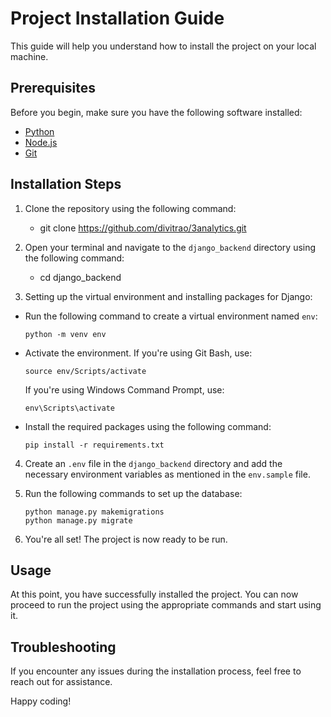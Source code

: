 # Project Installation Guide

This guide will help you understand how to install the project on your local machine.

## Prerequisites

Before you begin, make sure you have the following software installed:

- [Python](https://www.python.org/downloads/)
- [Node.js](https://nodejs.org/en/download)
- [Git](https://git-scm.com/downloads)

## Installation Steps

1. Clone the repository using the following command:

   - git clone https://github.com/divitrao/3analytics.git

2. Open your terminal and navigate to the `django_backend` directory using the following command:

   - cd django_backend

3. Setting up the virtual environment and installing packages for Django:

- Run the following command to create a virtual environment named `env`:

  ```
  python -m venv env
  ```

- Activate the environment. If you're using Git Bash, use:

  ```
  source env/Scripts/activate
  ```

  If you're using Windows Command Prompt, use:

  ```
  env\Scripts\activate
  ```

- Install the required packages using the following command:
  ```
  pip install -r requirements.txt
  ```

4. Create an `.env` file in the `django_backend` directory and add the necessary environment variables as mentioned in the `env.sample` file.

5. Run the following commands to set up the database:

   ```
   python manage.py makemigrations
   python manage.py migrate
   ```

6. You're all set! The project is now ready to be run.

## Usage

At this point, you have successfully installed the project. You can now proceed to run the project using the appropriate commands and start using it.

## Troubleshooting

If you encounter any issues during the installation process, feel free to reach out for assistance.

Happy coding!
